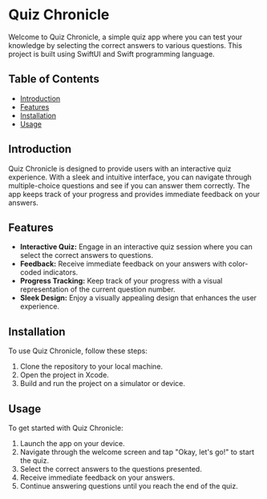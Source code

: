 # Quiz Chronicle

Welcome to Quiz Chronicle, a simple quiz app where you can test your knowledge by selecting the correct answers to various questions. This project is built using SwiftUI and Swift programming language.

## Table of Contents

- [Introduction](#introduction)
- [Features](#features)
- [Installation](#installation)
- [Usage](#usage)


## Introduction

Quiz Chronicle is designed to provide users with an interactive quiz experience. With a sleek and intuitive interface, you can navigate through multiple-choice questions and see if you can answer them correctly. The app keeps track of your progress and provides immediate feedback on your answers.

## Features

- **Interactive Quiz:** Engage in an interactive quiz session where you can select the correct answers to questions.
- **Feedback:** Receive immediate feedback on your answers with color-coded indicators.
- **Progress Tracking:** Keep track of your progress with a visual representation of the current question number.
- **Sleek Design:** Enjoy a visually appealing design that enhances the user experience.

## Installation

To use Quiz Chronicle, follow these steps:

1. Clone the repository to your local machine.
2. Open the project in Xcode.
3. Build and run the project on a simulator or device.

## Usage

To get started with Quiz Chronicle:

1. Launch the app on your device.
2. Navigate through the welcome screen and tap "Okay, let's go!" to start the quiz.
3. Select the correct answers to the questions presented.
4. Receive immediate feedback on your answers.
5. Continue answering questions until you reach the end of the quiz.
